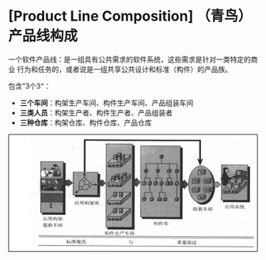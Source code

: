 # [Product Line Composition] （青鸟）产品线构成

一个软件产品线：是一组具有公共需求的软件系统，这些需求是针对一类特定的商业
行为和任务的，或者说是一组共享公共设计和标准（构件）的产品族。

包含”3个3“：
- **三个车间**：构架生产车间、构件生产车间、产品组装车间
- **三类人员**：构架生产者、构件生产者、产品组装者
- **三种仓库**：构架仓库、构件仓库、产品仓库

![](../../assets/plc.png)
